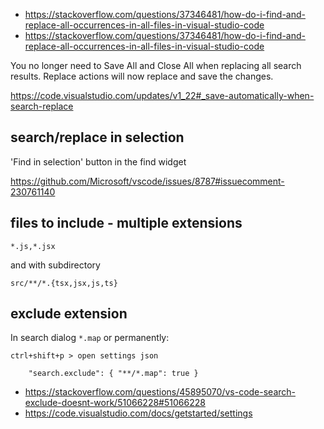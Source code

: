 - https://stackoverflow.com/questions/37346481/how-do-i-find-and-replace-all-occurrences-in-all-files-in-visual-studio-code
- https://stackoverflow.com/questions/37346481/how-do-i-find-and-replace-all-occurrences-in-all-files-in-visual-studio-code

You no longer need to Save All and Close All when replacing all search results. Replace actions will now replace and save the changes.

https://code.visualstudio.com/updates/v1_22#_save-automatically-when-search-replace

## search/replace in selection

'Find in selection' button in the find widget

https://github.com/Microsoft/vscode/issues/8787#issuecomment-230761140

## files to include - multiple extensions

`*.js,*.jsx`

and with subdirectory

`src/**/*.{tsx,jsx,js,ts}`

## exclude extension

In search dialog `*.map` or permanently:

`ctrl+shift+p > open settings json`

```
    "search.exclude": { "**/*.map": true }
```

- https://stackoverflow.com/questions/45895070/vs-code-search-exclude-doesnt-work/51066228#51066228
- https://code.visualstudio.com/docs/getstarted/settings
